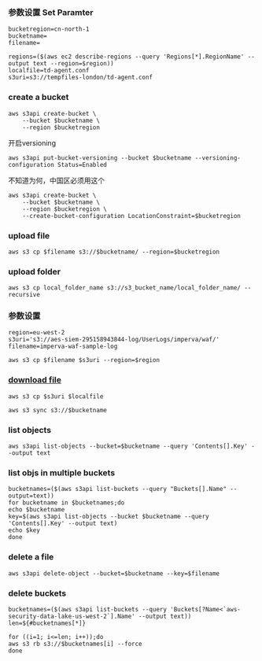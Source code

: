 
### 参数设置 Set Paramter
```
bucketregion=cn-north-1
bucketname=
filename=
```
```
regions=($(aws ec2 describe-regions --query 'Regions[*].RegionName' --output text --region=$region))
localfile=td-agent.conf
s3uri=s3://tempfiles-london/td-agent.conf
```
###  create a bucket
```
aws s3api create-bucket \
    --bucket $bucketname \
    --region $bucketregion
```
开启versioning
```
aws s3api put-bucket-versioning --bucket $bucketname --versioning-configuration Status=Enabled
```
不知道为何，中国区必须用这个
```
aws s3api create-bucket \
    --bucket $bucketname \
    --region $bucketregion \
    --create-bucket-configuration LocationConstraint=$bucketregion
   ```
###  upload file
```
aws s3 cp $filename s3://$bucketname/ --region=$bucketregion
```
###  upload folder
```
aws s3 cp local_folder_name s3://s3_bucket_name/local_folder_name/ --recursive
```
### 参数设置
```
region=eu-west-2
s3uri='s3://aes-siem-295158943844-log/UserLogs/imperva/waf/'
filename=imperva-waf-sample-log
```
```
aws s3 cp $filename $s3uri --region=$region
```

###  [download file](https://docs.aws.amazon.com/cli/latest/reference/s3/cp.html)
```
aws s3 cp $s3uri $localfile
```
```
aws s3 sync s3://$bucketname

```

###  list objects
```
aws s3api list-objects --bucket=$bucketname --query 'Contents[].Key' --output text
```
###  list objs in multiple buckets
```
bucketnames=($(aws s3api list-buckets --query "Buckets[].Name" --output=text))
for bucketname in $bucketnames;do
echo $bucketname
key=$(aws s3api list-objects --bucket $bucketname --query 'Contents[].Key' --output text)
echo $key
done
```

###  delete a file
```
aws s3api delete-object --bucket=$bucketname --key=$filename
```
###  delete buckets
```
bucketnames=($(aws s3api list-buckets --query 'Buckets[?Name<`aws-security-data-lake-us-west-2`].Name' --output text))
len=${#bucketnames[*]}
```
```
for ((i=1; i<=len; i++));do
aws s3 rb s3://$bucketnames[i] --force
done
```
